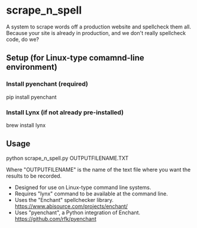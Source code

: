 # scrape_n_spell
A system to scrape words off a production website and spellcheck them all. Because your site is already in production, and we don't really spellcheck code, do we?

<h2>Setup (for Linux-type comamnd-line environment)</h2>

<h3>Install pyenchant (required)</h3>

pip install pyenchant 

<h3>Install Lynx (if not already pre-installed)</h3>

brew install lynx

<h2>Usage</h2>

python scrape_n_spell.py OUTPUTFILENAME.TXT

Where "OUTPUTFILENAME" is the name of the text file where you want the results to be recorded.

* Designed for use on Linux-type command line systems. 
* Requires "lynx" command to be available at the command line.
* Uses the "Enchant" spellchecker library. https://www.abisource.com/projects/enchant/
* Uses "pyenchant", a Python integration of Enchant. https://github.com/rfk/pyenchant
